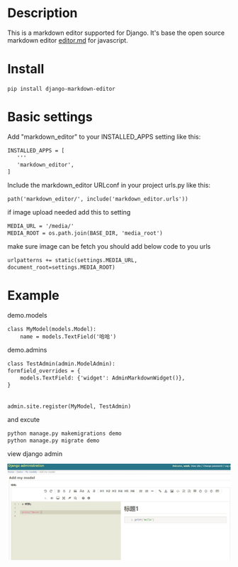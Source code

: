 # Description
This is a  markdown editor supported for Django.
It's base the open source markdown editor [editor.md](http://pandao.github.io/editor.md/)
for javascript.

# Install 
    pip install django-markdown-editor
    
# Basic settings

Add "markdown_editor" to your INSTALLED_APPS setting like this:
 ```
 INSTALLED_APPS = [
    '''
    'markdown_editor',
]
```

Include the markdown_editor URLconf in your project urls.py like this:

    path('markdown_editor/', include('markdown_editor.urls'))


if image upload needed add this to setting

    MEDIA_URL = '/media/'
    MEDIA_ROOT = os.path.join(BASE_DIR, 'media_root') 
    
make sure image can be fetch you should add below code to you urls

    urlpatterns += static(settings.MEDIA_URL, document_root=settings.MEDIA_ROOT)
    
# Example
demo.models
    
    class MyModel(models.Model):
        name = models.TextField('哈哈')
     
demo.admins

    class TestAdmin(admin.ModelAdmin):
    formfield_overrides = {
        models.TextField: {'widget': AdminMarkdownWidget()},
    }


    admin.site.register(MyModel, TestAdmin)     

        
and excute 

    python manage.py makemigrations demo
    python manage.py migrate demo
    
view django admin

![预览](demo.JPG)

